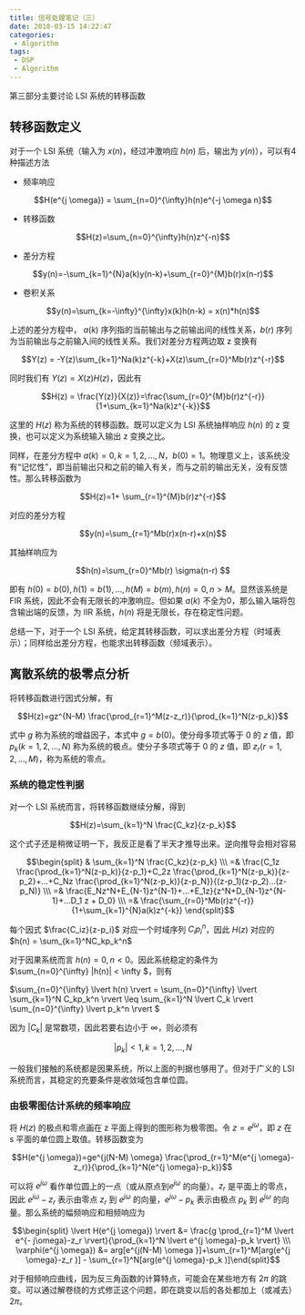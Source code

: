 ```yaml
---
title: 信号处理笔记（三）
date: 2018-03-15 14:22:47
categories:
 - Algorithm
tags:
 - DSP
 - Algorithm
---
```


第三部分主要讨论 LSI 系统的转移函数

<!--more-->

## 转移函数定义

对于一个 LSI 系统（输入为 $x(n)$，经过冲激响应 $h(n)$ 后，输出为 $y(n)$），可以有4种描述方法

* 频率响应

$$H(e^{j \omega}) = \sum_{n=0}^{\infty}h(n)e^{-j \omega n}$$

* 转移函数

$$H(z)=\sum_{n=0}^{\infty}h(n)z^{-n}$$

* 差分方程

$$y(n)=-\sum_{k=1}^{N}a(k)y(n-k)+\sum_{r=0}^{M}b(r)x(n-r)$$

* 卷积关系

$$y(n)=\sum_{k=-\infty}^{\infty}x(k)h(n-k) = x(n)*h(n)$$

上述的差分方程中， $a(k)$ 序列指的当前输出与之前输出间的线性关系，$b(r)$ 序列为当前输出与之前输入间的线性关系。我们对差分方程两边取 z 变换有

$$Y(z) = -Y(z)\sum_{k=1}^Na(k)z^{-k}+X(z)\sum_{r=0}^Mb(r)z^{-r}$$

同时我们有 $Y(z)=X(z)H(z)$，因此有

$$H(z) = \frac{Y(z)}{X(z)}=\frac{\sum_{r=0}^{M}b(r)z^{-r}}{1+\sum_{k=1}^Na(k)z^{-k}}$$

这里的 $H(z)$ 称为系统的转移函数。既可以定义为 LSI 系统抽样响应 $h(n)$ 的 z 变换，也可以定义为系统输入输出 z 变换之比。

同样，在差分方程中 $a(k)=0,k=1,2,...,N，b(0)=1$。物理意义上，该系统没有“记忆性”，即当前输出只和之前的输入有关，而与之前的输出无关，没有反馈性。那么转移函数为

$$H(z)=1+ \sum_{r=1}^{M}b(r)z^{-r}$$

对应的差分方程

$$y(n)=\sum_{r=1}^Mb(r)x(n-r)+x(n)$$

其抽样响应为

$$h(n)=\sum_{r=0}^Mb(r) \sigma(n-r) $$

即有 $h(0)=b(0),h(1)=b(1),...,h(M)=b(m), h(n)=0 ,n>M$。显然该系统是 FIR 系统，因此不会有无限长的冲激响应。但如果 $a(k)$ 不全为0，那么输入端将包含输出端的反馈，为 IIR 系统，$h(n)$ 将是无限长，存在稳定性问题。

总结一下，对于一个 LSI 系统，给定其转移函数，可以求出差分方程（时域表示）；同样给出差分方程，也能求出转移函数（频域表示）。

## 离散系统的极零点分析

将转移函数进行因式分解，有

$$H(z)=gz^{N-M} \frac{\prod_{r=1}^M(z-z_r)}{\prod_{k=1}^N(z-p_k)}$$

式中 $g$ 称为系统的增益因子，本式中 $g=b(0)$。使分母多项式等于 0 的 $z$ 值，即 $p_k(k=1,2,...,N)$ 称为系统的极点。使分子多项式等于 0 的 $z$ 值，即 $z_r(r=1,2,...,M)$，称为系统的零点。

### 系统的稳定性判据

对一个 LSI 系统而言，将转移函数继续分解，得到

$$H(z)=\sum_{k=1}^N \frac{C_kz}{z-p_k}$$

这个式子还是稍微证明一下，我反正是看了半天才推导出来。逆向推导会相对容易

$$\begin{split} & \sum_{k=1}^N \frac{C_kz}{z-p_k} \\\
=& \frac{C_1z \frac{\prod_{k=1}^N(z-p_k)}{z-p_1}+C_2z \frac{\prod_{k=1}^N(z-p_k)}{z-p_2}+...+C_Nz \frac{\prod_{k=1}^N(z-p_k)}{z-p_N}}{(z-p_1)(z-p_2)...(z-p_N)} \\\
=& \frac{E_Nz^N+E_{N-1}z^{N-1}+...+E_1z}{z^N+D_{N-1}z^{N-1}+...D_1 z + D_0} \\\
=& \frac{\sum_{r=0}^Mb(r)z^{-r}}{1+\sum_{k=1}^{N}a(k)z^{-k}} \end{split}$$

每个因式 $\frac{C_iz}{z-p_i}$ 对应一个时域序列 $C_ip_i^n$，因此 $H(z)$ 对应的 $h(n) = \sum_{k=1}^NC_kp_k^n$

对于因果系统而言 $h(n)=0, n<0$。因此系统稳定的条件为 $\sum_{n=0}^{\infty} |h(n)| < \infty $，则有

$\sum_{n=0}^{\infty} \lvert h(n) \rvert = \sum_{n=0}^{\infty} \lvert \sum_{k=1}^N C_kp_k^n \rvert \leq \sum_{k=1}^N \lvert C_k \rvert \sum_{n=0}^{\infty} \lvert p_k^n \rvert $

因为 $\lvert C_k \rvert$ 是常数项，因此若要右边小于 $\infty$，则必须有

$$\lvert p_k \rvert < 1, k=1,2,...,N$$

一般我们接触的系统都是因果系统，所以上面的判据也够用了。但对于广义的 LSI 系统而言，其稳定的充要条件是收敛域包含单位圆。

### 由极零图估计系统的频率响应

将 $H(z)$ 的极点和零点画在 z 平面上得到的图形称为极零图。令 $z=e^{j \omega}$，即 $z$ 在 s 平面的单位圆上取值。转移函数变为

$$H(e^{j \omega})=ge^{j(N-M) \omega} \frac{\prod_{r=1}^M(e^{j \omega}-z_r)}{\prod_{k=1}^N(e^{j \omega}-p_k)}$$

可以将 $e^{j \omega}$ 看作单位圆上的一点（或从原点到$e^{j \omega}$ 的向量）。$z_r$ 是平面上的零点，因此 $e^{j \omega}-z_r$ 表示由零点 $z_r$ 到 $e^{j \omega}$ 的向量，$e^{j \omega}-p_k$ 表示由极点 $p_k$ 到 $e^{j \omega}$ 的向量。那么系统的幅频响应和相频响应为

$$\begin{split} \lvert H(e^{j \omega}) \rvert &= \frac{g \prod_{r=1}^M \lvert e^{- j\omega}-z_r \rvert}{\prod_{k=1}^N \lvert e^{j \omega}-p_k \rvert} \\\
\varphi(e^{j \omega}) &= arg[e^{j(N-M) \omega }]+\sum_{r=1}^M[arg(e^{j \omega}-z_r )] - \sum_{r=1}^N[arg(e^{j \omega}-p_k )]\end{split}$$

对于相频响应曲线，因为反三角函数的计算特点，可能会在某些地方有 $2 \pi$ 的跳变。可以通过解卷绕的方式修正这个问题，即在跳变以后的各处都加上（或减去）$2 \pi$。

